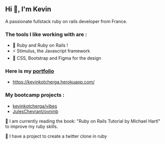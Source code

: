 ## Hi 👋, I'm Kevin

A passionate fullstack ruby on rails developer from France.

### The tools I like working with are :

- :gem: Ruby and Ruby on Rails !
- ⚡ Stimulus, the Javascript framework
- :art: CSS, Bootstrap and Figma for the design

### Here is my [portfolio](https://kevinkotcherga.herokuapp.com/)

- https://kevinkotcherga.herokuapp.com/

### My bootcamp projects :

- [kevinkotcherga/vibes](https://github.com/kevinkotcherga/vibes)
- [JulesChevrant/ovninb](https://github.com/JulesChevrant/OVNINB)

🌱 I am currently reading the book: "Ruby on Rails Tutorial by Michael Hartl" to improve my ruby skills.

🔭 I have a project to create a twitter clone in ruby

<!--
**kevinkotcherga/kevinkotcherga** is a ✨ _special_ ✨ repository because its `README.md` (this file) appears on your GitHub profile.

Here are some ideas to get you started:

- 🔭 I’m currently working on ...
- 🌱 I’m currently learning ...
- 👯 I’m looking to collaborate on ...
- 🤔 I’m looking for help with ...
- 💬 Ask me about ...
- 📫 How to reach me: ...
- 😄 Pronouns: ...
- ⚡ Fun fact: ...
-->
